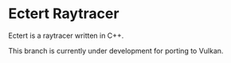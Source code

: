 # Ectert Raytracer

Ectert is a raytracer written in C++.

This branch is currently under development for porting to Vulkan.
